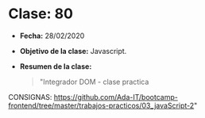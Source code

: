 # Clase: 80

- **Fecha:** 28/02/2020
- **Objetivo de la clase:** Javascript.
- **Resumen de la clase:**

  > "Integrador DOM - clase practica

CONSIGNAS: https://github.com/Ada-IT/bootcamp-frontend/tree/master/trabajos-practicos/03_javaScript-2"
